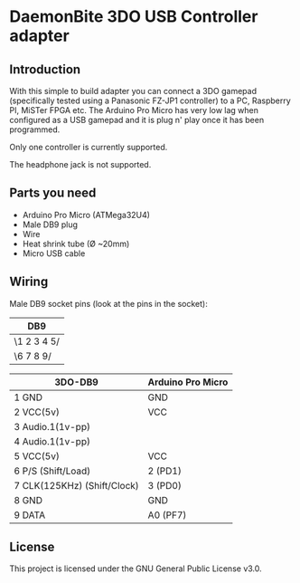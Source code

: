 # DaemonBite 3DO USB Controller adapter
## Introduction
With this simple to build  adapter you can connect a 3DO gamepad (specifically tested using a Panasonic FZ-JP1 controller) to a PC, Raspberry PI, MiSTer FPGA etc. The Arduino Pro Micro has very low lag when configured as a USB gamepad and it is plug n' play once it has been programmed.

Only one controller is currently supported.

The headphone jack is not supported.

## Parts you need
- Arduino Pro Micro (ATMega32U4)
- Male DB9 plug
- Wire
- Heat shrink tube (Ø ~20mm)
- Micro USB cable

## Wiring
Male DB9 socket pins (look at the pins in the socket):

|   DB9     |
|-----------|
|\1 2 3 4 5/|
| \6 7 8 9/ |

3DO-DB9                    | Arduino Pro Micro
---------------------------|------------------
1 GND                      | GND
2 VCC(5v)                  | VCC
3 Audio.1(1v-pp)           |
4 Audio.1(1v-pp)           |
5 VCC(5v)                  | VCC
6 P/S (Shift/Load)         | 2    (PD1)
7 CLK(125KHz) (Shift/Clock)| 3    (PD0)
8 GND                      | GND
9 DATA                     | A0   (PF7)

## License
This project is licensed under the GNU General Public License v3.0.
